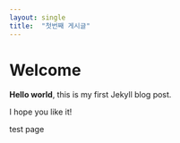 ```yaml
---
layout: single
title:  "첫번째 게시글"
---
```


# Welcome

**Hello world**, this is my first Jekyll blog post.

I hope you like it!

test page